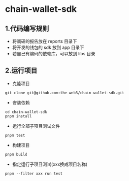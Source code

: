 # chain-wallet-sdk

## 1.代码编写规则

- 将调研的报告放在 reports 目录下
- 将开发的钱包的 sdk 放到 app 目录下
- 若自己有编码的依赖库，可以放到 libs 目录

## 2.运行项目

- 克隆项目
```
git clone git@github.com:the-web3/chain-wallet-sdk.git
```

- 安装依赖
```
cd chain-wallet-sdk
pnpm install 
```

- 运行全部子项目测试文件
```
pnpm test 
```

- 构建项目
```
pnpm build 
```


- 指定运行子项目测试(xxx换成项目名称)
```
pnpm --filter xxx run test  
```



